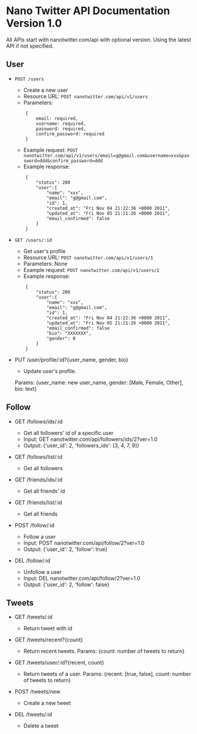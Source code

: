 # Nano Twitter API Documentation Version 1.0

All APIs start with nanotwitter.com/api with optional version. Using the latest API if not specified. 

## User
* `POST /users`
    - Create a new user
    - Resource URL: `POST nanotwitter.com/api/v1/users`
    - Parameters: 
    ```
        {
            email: required,
            username: required,
            password: required,
            confirm_password: required
        }
    ```
    - Example request: `POST nanotwitter.com/api/v1/users/email=g@gmail.com&username=xxx&password=ddd&confirm_password=ddd`
    - Example response: 
    ```
        {
            "status": 200
            "user":{
                "name": "xxx",
                "email": "g@gmail.com",
                "id": 1,
                "created_at": "Fri Nov 04 21:22:36 +0000 2011",
                "updated_at": "Fri Nov 05 21:21:26 +0000 2011",
                "email_confirmed": false
            }
        }
    ```


* `GET /users/:id`
    - Get user's profile
    - Resource URL: `POST nanotwitter.com/api/v1/users/1`
    - Parameters: None
    - Example request: `POST nanotwitter.com/api/v1/users/1`
    - Example response: 
    ```
        {
            "status": 200
            "user":{
                "name": "xxx",
                "email": "g@gmail.com",
                "id": 1,
                "created_at": "Fri Nov 04 21:22:36 +0000 2011",
                "updated_at": "Fri Nov 05 21:21:26 +0000 2011",
                "email_confirmed": false
                "bio": "XXXXXXX",
                "gender": 0
            }
        }
    ```


* PUT /user/profile/:id?{user_name, gender, bio}
    - Update user's profile. 
    
    Params: {user_name: new user_name, gender: [Male, Female, Other], bio: text}
    
## Follow
* GET /follows/ids/:id
    - Get all followers' id of a specific user
    - Input: GET nanotwitter.com/api/followers/ids/2?ver=1.0
    - Output: {'user_id': 2, 'followers_ids': [3, 4, 7, 9]}
    
* GET /follows/list/:id
    - Get all followers
    
* GET /friends/ids/:id
    - Get all friends' id
* GET /friends/list/:id
    - Get all friends

* POST /follow/:id
    - Follow a user
    - Input: POST nanotwitter.com/api/follow/2?ver=1.0
    - Output: {'user_id': 2, 'follow': true}
* DEL /follow/:id
    - Unfollow a user
    - Input: DEL nanotwitter.com/api/follow/2?ver=1.0
    - Output: {'user_id': 2, 'follow': false}
    

## Tweets
* GET /tweets/:id
    - Return tweet with id
* GET /tweets/recent?{count}
    - Return recent tweets. Params: {count: number of tweets to return}
    
* GET /tweets/user/:id?{recent, count}
    - Return tweets of a user. Params: {recent: [true, false], count: number of tweets to return}
    
* POST /tweets/new
    - Create a new tweet
* DEL /tweets/:id
    - Delete a tweet
    